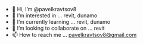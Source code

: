 - 👋 Hi, I’m @pavelkravtsov8
- 👀 I’m interested in ... revit, dunamo
- 🌱 I’m currently learning ... revit, dunamo
- 💞️ I’m looking to collaborate on ... revit
- 📫 How to reach me ... pavelkravtsov8@gmail.com

<!---
pavelkravtsov8/pavelkravtsov8 is a ✨ special ✨ repository because its `README.md` (this file) appears on your GitHub profile.
You can click the Preview link to take a look at your changes.
--->
